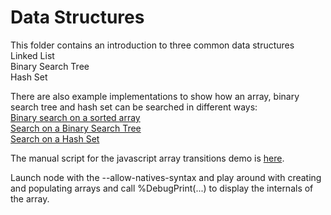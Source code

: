 # Data Structures

This folder contains an introduction to three common data structures<br/>
  Linked List<br/>
  Binary Search Tree</br>
  Hash Set</br>

There are also example implementations to show how an array, binary search tree and hash set can be searched in different ways:<br/>
  [Binary search on a sorted array](./binary_search.js)<br/>
  [Search on a Binary Search Tree](./tree_search.js)<br/>
  [Search on a Hash Set](./hash_search.js)<br/>

The manual script for the javascript array transitions demo is [here](./javascript_array_demo.md). 

Launch node with the --allow-natives-syntax and play around with creating and populating arrays and call %DebugPrint(...) to display the internals of the array.

